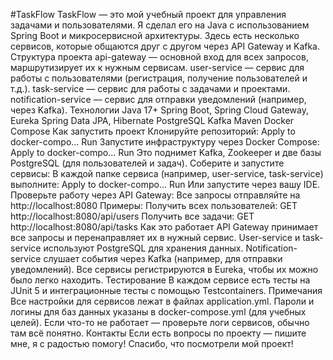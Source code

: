 #TaskFlow
TaskFlow — это мой учебный проект для управления задачами и пользователями. Я сделал его на Java с использованием Spring Boot и микросервисной архитектуры. Здесь есть несколько сервисов, которые общаются друг с другом через API Gateway и Kafka.
Структура проекта
api-gateway — основной вход для всех запросов, маршрутизирует их к нужным сервисам.
user-service — сервис для работы с пользователями (регистрация, получение пользователей и т.д.).
task-service — сервис для работы с задачами и проектами.
notification-service — сервис для отправки уведомлений (например, через Kafka).
Технологии
Java 17+
Spring Boot, Spring Cloud Gateway, Eureka
Spring Data JPA, Hibernate
PostgreSQL
Kafka
Maven
Docker Compose
Как запустить проект
Клонируйте репозиторий:
Apply to docker-compo...
Run
Запустите инфраструктуру через Docker Compose:
Apply to docker-compo...
Run
Это поднимет Kafka, Zookeeper и две базы PostgreSQL (для пользователей и задач).
Соберите и запустите сервисы:
В каждой папке сервиса (например, user-service, task-service) выполните:
Apply to docker-compo...
Run
Или запустите через вашу IDE.
Проверьте работу через API Gateway:
Все запросы отправляйте на http://localhost:8080
Примеры:
Получить всех пользователей: GET http://localhost:8080/api/users
Получить все задачи: GET http://localhost:8080/api/tasks
Как это работает
API Gateway принимает все запросы и перенаправляет их в нужный сервис.
User-service и task-service используют PostgreSQL для хранения данных.
Notification-service слушает события через Kafka (например, для отправки уведомлений).
Все сервисы регистрируются в Eureka, чтобы их можно было легко находить.
Тестирование
В каждом сервисе есть тесты на JUnit 5 и интеграционные тесты с помощью Testcontainers.
Примечания
Все настройки для сервисов лежат в файлах application.yml.
Пароли и логины для баз данных указаны в docker-compose.yml (для учебных целей).
Если что-то не работает — проверьте логи сервисов, обычно там всё понятно.
Контакты
Если есть вопросы по проекту — пишите мне, я с радостью помогу!
Спасибо, что посмотрели мой проект!
